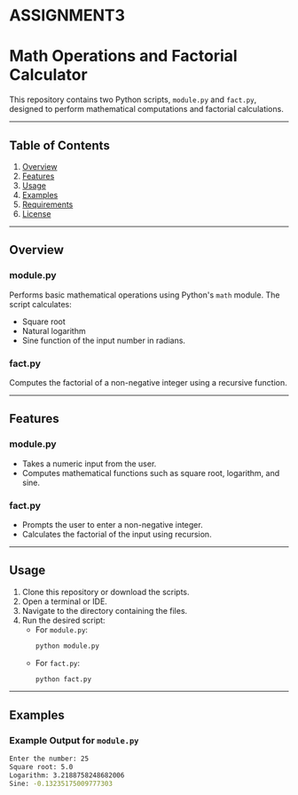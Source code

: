 # ASSIGNMENT3
# Math Operations and Factorial Calculator

This repository contains two Python scripts, `module.py` and `fact.py`, designed to perform mathematical computations and factorial calculations.

---

## Table of Contents
1. [Overview](#overview)
2. [Features](#features)
3. [Usage](#usage)
4. [Examples](#examples)
5. [Requirements](#requirements)
6. [License](#license)

---

## Overview

### module.py
Performs basic mathematical operations using Python's `math` module. The script calculates:
- Square root
- Natural logarithm
- Sine function of the input number in radians.

### fact.py
Computes the factorial of a non-negative integer using a recursive function.

---

## Features

### module.py
- Takes a numeric input from the user.
- Computes mathematical functions such as square root, logarithm, and sine.

### fact.py
- Prompts the user to enter a non-negative integer.
- Calculates the factorial of the input using recursion.

---

## Usage

1. Clone this repository or download the scripts.
2. Open a terminal or IDE.
3. Navigate to the directory containing the files.
4. Run the desired script:
   - For `module.py`:  
     ```bash
     python module.py
     ```
   - For `fact.py`:  
     ```bash
     python fact.py
     ```

---

## Examples

### Example Output for `module.py`
```bash
Enter the number: 25
Square root: 5.0
Logarithm: 3.2188758248682006
Sine: -0.13235175009777303

